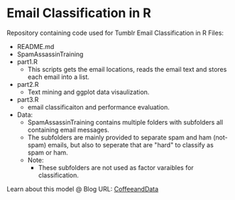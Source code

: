 # Email Classification in R
Repository containing code used for Tumblr Email Classification in R
Files: 
* README.md
* SpamAssassinTraining
* part1.R
  * This scripts gets the email locations, reads the email text and stores each email into a list.
* part2.R
  * Text mining and ggplot data visaulization.   
* part3.R
  * email classificaiton and performance evaluation.
* Data:
  * SpamAssassinTraining contains multiple folders with subfolders all containing email messages.
  *  The subfolders are mainly provided to separate spam and ham (not-spam) emails, but also to seperate that are "hard" to classify as spam or ham. 
  * Note:
    * These subfolders are not used as factor varaibles for classification.

Learn about this model @
Blog URL: [CoffeeandData](http://www.coffeeanddata.tumblr.com)

